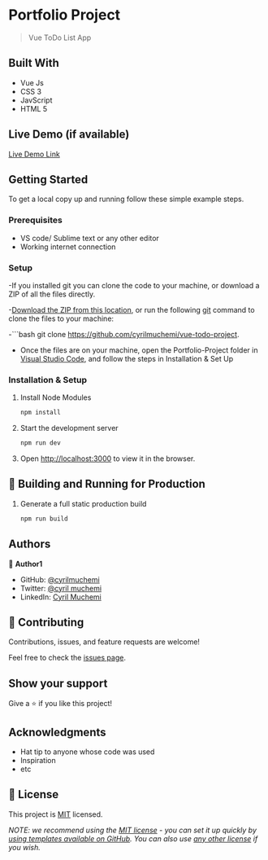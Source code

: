# Portfolio Project

> Vue ToDo List App


## Built With

- Vue Js
- CSS 3
- JavScript
- HTML 5

## Live Demo (if available)

[Live Demo Link](https://todo-app-raelcode.netlify.app/)


## Getting Started

To get a local copy up and running follow these simple example steps.

### Prerequisites

- VS code/ Sublime text or any other editor
- Working internet connection

### Setup

-If you installed git you can clone the code to your machine, or download a ZIP of all the files directly.

-[Download the ZIP from this location](https://github.com/cyrilmuchemi/vue-todo-project), or run the following [git](https://git-scm.com/downloads) command to clone the files to your machine:

-```bash
git clone https://github.com/cyrilmuchemi/vue-todo-project. 

- Once the files are on your machine, open the Portfolio-Project folder in [Visual Studio Code](https://code.visualstudio.com/), and follow the steps in Installation & Set Up

### Installation & Setup

1. Install Node Modules

   ```sh
   npm install

2. Start the development server

   ```sh
   npm run dev

3. Open [http://localhost:3000](http://localhost:5173) to view it in the browser.


## 🚀 Building and Running for Production

1. Generate a full static production build

    ```sh
   npm run build


## Authors

👤 **Author1**

- GitHub: [@cyrilmuchemi](https://github.com/cyrilmuchemi)
- Twitter: [@cyril muchemi](https://twitter.com/cyrilmuchemi)
- LinkedIn: [Cyril Muchemi](https://linkedin.com/in/cyrilmuchemi)


## 🤝 Contributing

Contributions, issues, and feature requests are welcome!

Feel free to check the [issues page](../../issues/).

## Show your support

Give a ⭐️ if you like this project!

## Acknowledgments

- Hat tip to anyone whose code was used
- Inspiration
- etc

## 📝 License

This project is [MIT](./LICENSE) licensed.

_NOTE: we recommend using the [MIT license](https://choosealicense.com/licenses/mit/) - you can set it up quickly by [using templates available on GitHub](https://docs.github.com/en/communities/setting-up-your-project-for-healthy-contributions/adding-a-license-to-a-repository). You can also use [any other license](https://choosealicense.com/licenses/) if you wish._
